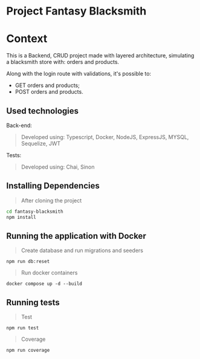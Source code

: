 # Project Fantasy Blacksmith

# Context
This is a Backend, CRUD project made with layered architecture, simulating a blacksmith store with: orders and products.

Along with the login route with validations, it's possible to: 
  - GET orders and products;
  - POST orders and products.

## Used technologies

Back-end:
> Developed using: Typescript, Docker, NodeJS, ExpressJS, MYSQL, Sequelize, JWT

Tests:

> Developed using: Chai, Sinon

## Installing Dependencies

> After cloning the project

```bash
cd fantasy-blacksmith
npm install
``` 
## Running the application with Docker

  > Create database and run migrations and seeders
  
  ```
  npm run db:reset
  ```
  > Run docker containers
  ```
  docker compose up -d --build
  ```
## Running tests

> Test
```
npm run test
```
> Coverage
```
npm run coverage
```
